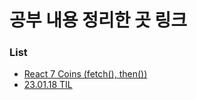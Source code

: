# 공부 내용 정리한 곳 링크
<h3>List</h3>
<ul>
<li><a href="https://waraliyo.tistory.com/217" target="_blank">React 7 Coins (fetch(), then())</a></li>
<li><a href="https://waraliyo.tistory.com/218" target="_blank">23.01.18 TIL</a></li>
</ul>
